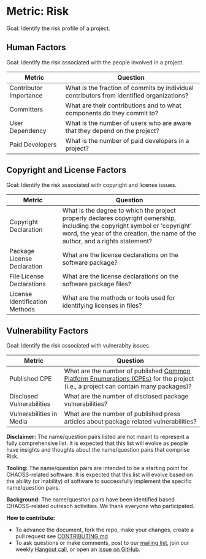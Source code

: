 # Metric: Risk

Goal: Identify the risk profile of a project. 

## Human Factors

Goal: Identify the risk associated with the people involved in a project. 

Metric | Question
--- | ---
Contributor Importance | What is the fraction of commits by individual contributors from identified organizations?
Committers | What are their contributions and to what components do they commit to?
User Dependency | What is the number of users who are aware that they depend on the project? 
Paid Developers | What is the number of paid developers in a project?

## Copyright and License Factors

Goal: Identify the risk associated with copyright and license issues. 

Metric | Question
--- | ---
Copyright Declaration | What is the degree to which the project properly declares copyright ownership, including the copyright symbol or 'copyright' word, the year of the creation, the name of the author, and a rights statement?
Package License Declaration | What are the license declarations on the software package? 
File License Declarations | What are the license declarations on the software package files?
License Identification Methods | What are the methods or tools used for identifying licenses in files?

## Vulnerability Factors

Goal: Identify the risk associated with vulnerabity issues. 

Metric | Question
--- | ---
Published CPE | What are the number of published [Common Platform Enumerations (CPEs)](https://nvd.nist.gov/products/cpe) for the project (i.e., a project can contain many packages)?
Disclosed Vulnerabilities | What are the number of disclosed package vulnerabilities?
Vulnerabilities in Media | What are the number of published press articles about package related vulnerabilities?

**Disclaimer:**
The name/question pairs listed are not meant to represent a fully comprehensive list. It is expected that this list will evolve as people have insights and thoughts about the name/question pairs that comprise Risk.

**Tooling:**
The name/question pairs are intended to be a starting point for CHAOSS-related software. It is expected that this list will evolve based on the ability (or inability) of software to successfully implement the specific name/question pairs.

**Background:**
The name/question pairs have been identified based CHAOSS-related outreach activities. We thank everyone who participated.

**How to contribute:**
- To advance the document, fork the repo, make your changes, create a pull request see [CONTRIBUTING.md][contrib]
- To ask questions or make comments, post to our [mailing list][ml], join our weekly [Hangout call][ho], or open an [issue on GitHub][issue].

[contrib]: .github/CONTRIBUTING.md
[ml]: https://wiki.linuxfoundation.org/chaoss/metrics#mail-list
[ho]: https://wiki.linuxfoundation.org/chaoss/metrics#weekly-hangout
[issue]: https://github.com/chaoss/metrics/issues
